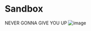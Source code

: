 # Sandbox
NEVER GONNA GIVE YOU UP
![image](https://user-images.githubusercontent.com/99443478/197022863-52280e11-d9a7-4092-9c83-d74dc20fe831.png)

